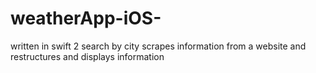 # weatherApp-iOS-
written in swift 2
search by city 
scrapes information from a website and restructures and displays information 
